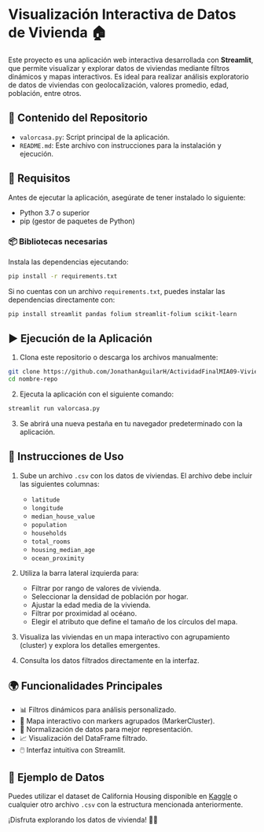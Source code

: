 # Visualización Interactiva de Datos de Vivienda 🏠

Este proyecto es una aplicación web interactiva desarrollada con **Streamlit**, que permite visualizar y explorar datos de viviendas mediante filtros dinámicos y mapas interactivos. Es ideal para realizar análisis exploratorio de datos de viviendas con geolocalización, valores promedio, edad, población, entre otros.

## 📁 Contenido del Repositorio

- `valorcasa.py`: Script principal de la aplicación.
- `README.md`: Este archivo con instrucciones para la instalación y ejecución.

## 🚀 Requisitos

Antes de ejecutar la aplicación, asegúrate de tener instalado lo siguiente:

- Python 3.7 o superior
- pip (gestor de paquetes de Python)

### 📦 Bibliotecas necesarias

Instala las dependencias ejecutando:

```bash
pip install -r requirements.txt
```

Si no cuentas con un archivo `requirements.txt`, puedes instalar las dependencias directamente con:

```bash
pip install streamlit pandas folium streamlit-folium scikit-learn
```

## ▶️ Ejecución de la Aplicación

1. Clona este repositorio o descarga los archivos manualmente:

```bash
git clone https://github.com/JonathanAguilarH/ActividadFinalMIA09-ViviendaApp.git
cd nombre-repo
```

2. Ejecuta la aplicación con el siguiente comando:

```bash
streamlit run valorcasa.py
```

3. Se abrirá una nueva pestaña en tu navegador predeterminado con la aplicación.

## 📝 Instrucciones de Uso

1. Sube un archivo `.csv` con los datos de viviendas. El archivo debe incluir las siguientes columnas:

   - `latitude`
   - `longitude`
   - `median_house_value`
   - `population`
   - `households`
   - `total_rooms`
   - `housing_median_age`
   - `ocean_proximity`

2. Utiliza la barra lateral izquierda para:

   - Filtrar por rango de valores de vivienda.
   - Seleccionar la densidad de población por hogar.
   - Ajustar la edad media de la vivienda.
   - Filtrar por proximidad al océano.
   - Elegir el atributo que define el tamaño de los círculos del mapa.

3. Visualiza las viviendas en un mapa interactivo con agrupamiento (cluster) y explora los detalles emergentes.

4. Consulta los datos filtrados directamente en la interfaz.

## 🌍 Funcionalidades Principales

- 📊 Filtros dinámicos para análisis personalizado.
- 📌 Mapa interactivo con markers agrupados (MarkerCluster).
- 🧠 Normalización de datos para mejor representación.
- 📈 Visualización del DataFrame filtrado.
- 🖱️ Interfaz intuitiva con Streamlit.

## 🧪 Ejemplo de Datos

Puedes utilizar el dataset de California Housing disponible en [Kaggle](https://www.kaggle.com/datasets/camnugent/california-housing-prices) o cualquier otro archivo `.csv` con la estructura mencionada anteriormente.

¡Disfruta explorando los datos de vivienda! 🏡📍
